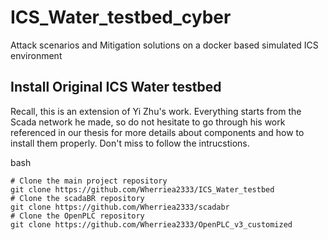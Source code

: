 # ICS_Water_testbed_cyber

Attack scenarios and Mitigation solutions on a docker based simulated ICS environment

## Install Original ICS Water testbed
Recall, this is an extension of Yi Zhu's work. Everything starts from the Scada network he made, so do not hesitate to go through his work referenced in our thesis for more details about components and how to install them properly. Don't miss to follow the intrucstions. 

bash
```
# Clone the main project repository
git clone https://github.com/Wherriea2333/ICS_Water_testbed
# Clone the scadaBR repository
git clone https://github.com/Wherriea2333/scadabr
# Clone the OpenPLC repository
git clone https://github.com/Wherriea2333/OpenPLC_v3_customized
```

